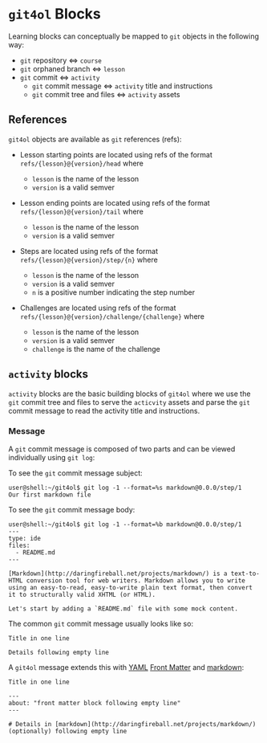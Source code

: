 # `git4ol` Blocks

Learning blocks can conceptually be mapped to `git` objects in the following way:

- `git` repository ⇔ `course`
- `git` orphaned branch ⇔ `lesson`
- `git` commit ⇔ `activity`
  - `git` commit message ⇔ `activity` title and instructions
  - `git` commit tree and files ⇔ `activity` assets

## References

`git4ol` objects are available as `git` references (refs):

- Lesson starting points are located using refs of the format `refs/{lesson}@{version}/head` where
  - `lesson` is the name of the lesson
  - `version` is a valid semver

- Lesson ending points are located using refs of the format `refs/{lesson}@{version}/tail` where
  - `lesson` is the name of the lesson
  - `version` is a valid semver

- Steps are located using refs of the format `refs/{lesson}@{version}/step/{n}` where
  - `lesson` is the name of the lesson
  - `version` is a valid semver
  - `n` is a positive number indicating the step number

- Challenges are located using refs of the format `refs/{lesson}@{version}/challenge/{challenge}` where
  - `lesson` is the name of the lesson
  - `version` is a valid semver
  - `challenge` is the name of the challenge

## `activity` blocks

`activity` blocks are the basic building blocks of `git4ol` where we use the `git` commit tree and files to serve the `acticvity` assets and parse the `git` commit message to read the activity title and instructions.

### Message

A `git` commit message is composed of two parts and can be viewed individually using `git log`:

To see the `git` commit message subject:

```shell
user@shell:~/git4ol$ git log -1 --format=%s markdown@0.0.0/step/1
Our first markdown file
```

To see the `git` commit message body:

```shell
user@shell:~/git4ol$ git log -1 --format=%b markdown@0.0.0/step/1
---
type: ide
files:
  - README.md
---

[Markdown](http://daringfireball.net/projects/markdown/) is a text-to-HTML conversion tool for web writers. Markdown allows you to write using an easy-to-read, easy-to-write plain text format, then convert it to structurally valid XHTML (or HTML).

Let's start by adding a `README.md` file with some mock content.
```

The common `git` commit message usually looks like so:

```
Title in one line

Details following empty line
```

A `git4ol` message extends this with [YAML](http://yaml.org/) [Front Matter](http://jekyllrb.com/docs/frontmatter/) and [markdown](http://daringfireball.net/projects/markdown/):

```
Title in one line

---
about: "front matter block following empty line"
---

# Details in [markdown](http://daringfireball.net/projects/markdown/) (optionally) following empty line
```
